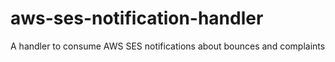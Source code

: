 # aws-ses-notification-handler
A handler to consume AWS SES notifications about bounces and complaints
